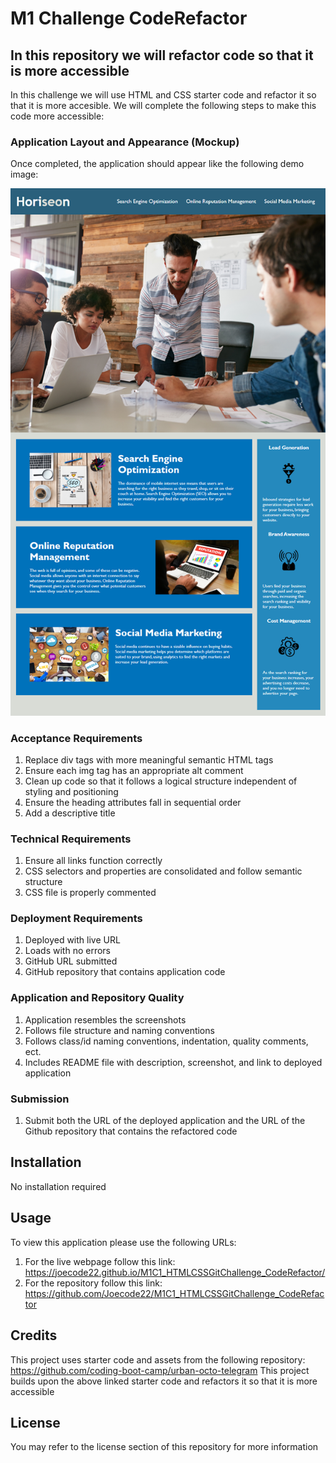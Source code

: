 # M1 Challenge CodeRefactor

## In this repository we will refactor code so that it is more accessible

In this challenge we will use HTML and CSS starter code and refactor it so that it is more accesible.
We will complete the following steps to make this code more accessible:

### Application Layout and Appearance (Mockup)

Once completed, the application should appear like the following demo image:

![Application Demo](assets/images/demo.png)

### Acceptance Requirements

1. Replace div tags with more meaningful semantic HTML tags
2. Ensure each img tag has an appropriate alt comment
3. Clean up code so that it follows a logical structure independent of styling and positioning
4. Ensure the heading attributes fall in sequential order
5. Add a descriptive title

### Technical Requirements

1. Ensure all links function correctly
2. CSS selectors and properties are consolidated and follow semantic structure
3. CSS file is properly commented

### Deployment Requirements

1. Deployed with live URL
2. Loads with no errors
3. GitHub URL submitted
4. GitHub repository that contains application code

### Application and Repository Quality

1. Application resembles the screenshots
2. Follows file structure and naming conventions
3. Follows class/id naming conventions, indentation, quality comments, ect.
4. Includes README file with description, screenshot, and link to deployed application

### Submission

1. Submit both the URL of the deployed application and the URL of the Github repository that contains the refactored code

## Installation

No installation required

## Usage

To view this application please use the following URLs:

1. For the live webpage follow this link: https://joecode22.github.io/M1C1_HTMLCSSGitChallenge_CodeRefactor/
2. For the repository follow this link: https://github.com/Joecode22/M1C1_HTMLCSSGitChallenge_CodeRefactor

## Credits

This project uses starter code and assets from the following repository:
https://github.com/coding-boot-camp/urban-octo-telegram
This project builds upon the above linked starter code and refactors it so that it is more accessible

## License

You may refer to the license section of this repository for more information

